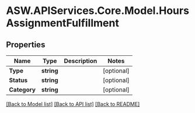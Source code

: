 
# ASW.APIServices.Core.Model.HoursAssignmentFulfillment

## Properties

Name | Type | Description | Notes
------------ | ------------- | ------------- | -------------
**Type** | **string** |  | [optional] 
**Status** | **string** |  | [optional] 
**Category** | **string** |  | [optional] 

[[Back to Model list]](../README.md#documentation-for-models)
[[Back to API list]](../README.md#documentation-for-api-endpoints)
[[Back to README]](../README.md)

